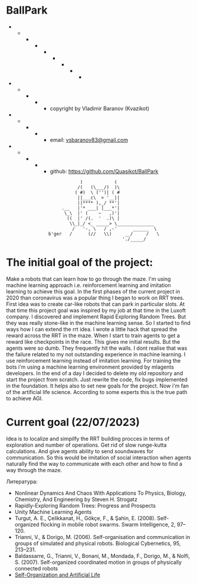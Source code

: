 # BallPark

  + - - - + - + - -
  + - + - + copyright by Vladimir Baranov (Kvazikot)  <br>
  + - + - + email: vsbaranov83@gmail.com  <br>
  + - + - + github:  https://github.com/Quasikot/BallPark <br>
```
                            )            (
                           /(   (\___/)  )\
                          ( #)  \ ('')| ( #
                           ||___c\  > '__||
                           ||**** ),_/ **'|
                     .__   |'* ___| |___*'|
                      \_\  |' (    ~   ,)'|
                       ((  |' /(.  '  .)\ |
                        \\_|_/ <_ _____> \______________
                         /   '-, \   / ,-'      ______  \
                b'ger   /      (//   \\)     __/     /   \
                                            './_____/
```              
# The initial goal of the project:
Make a robots that can learn how to go through the maze.
I'm using machine learning approach i.e. reinforcement learning and imitation learning to achieve this goal.
In the first phases of the current project in 2020 than coronavirus was a popular thing I began to work on RRT trees.
First idea was to create car-like robots that can park in particular slots. At that time this project goal was inspired by my job at that time in the Luxoft company.
I discovered and implement Rapid Exploring Random Trees. But they  was really stone-like in the machine learning sense.
So I started to find ways how I can extend the rrt idea. I wrote a little hack that spread the reward across the RRT in the maze.
When I start to train agents to get a reward like checkpoints in the race. This gives me initial results.
But the agents were so dumb. They frequently hit the walls. I dont realise that was the failure related to my not outstanding experience in machine learning.
I use reinforcement learning instead of imitation learning. 
For training the bots i'm using a machine learning environment provided by mlagents developers.
In the end of a day I decided to delete my old repository and start the project from scratch.
Just rewrite the code, fix bugs implemented in the foundation. 
It helps also to set new goals for the project. Now i'm fan of the artificial life science.
According to some experts this is the true path to achieve AGI. 

# Current goal (22/07/2023)
Idea is to localize and simpilfy the RRT building procces in terms of exploration and number of operations. Get rid of slow runge-kutta calculations. And give agents ability to send soundwaves for communication.
So this would be imitation of social interaction when agents naturally find the way to communicate with each other and how to find a way through the maze.
  
Литература:
* Nonlinear Dynamics And Chaos With Applications To Physics, Biology, Chemistry, And Engineering by Steven H. Strogatz
* Rapidly-Exploring Random Trees: Progress and Prospects
* Unity Machine Learning Agents
* Turgut, A. E., Çelikkanat, H., Gökçe, F., & Şahin, E. (2008). Self-organized flocking in mobile robot swarms. Swarm Intelligence, 2, 97–120.
* Trianni, V., & Dorigo, M. (2006). Self-organisation and communication in groups of simulated and physical robots. Biological Cybernetics, 95, 213–231.
* Baldassarre, G., Trianni, V., Bonani, M., Mondada, F., Dorigo, M., & Nolfi, S. (2007). Self-organized coordinated motion in groups of physically connected robots
* [Self-Organization and Artificial Life](https://direct.mit.edu/artl/article/26/3/391/93243/Self-Organization-and-Artificial-Life)
  
